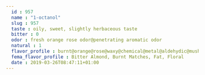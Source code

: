 ```yaml
---
  id : 957
  name : "1-octanol"
  slug : 957
  taste : oily, sweet, slightly herbaceous taste
  bitter : 0
  odor : fresh orange rose odor@penetrating aromatic odor
  natural : 1
  flavor_profile : burnt@orange@rose@waxy@chemical@metal@aldehydic@mushroom@green
  fema_flavor_profile : Bitter Almond, Burnt Matches, Fat, Floral
  date : 2019-03-26T08:47:11+01:00
---
```



